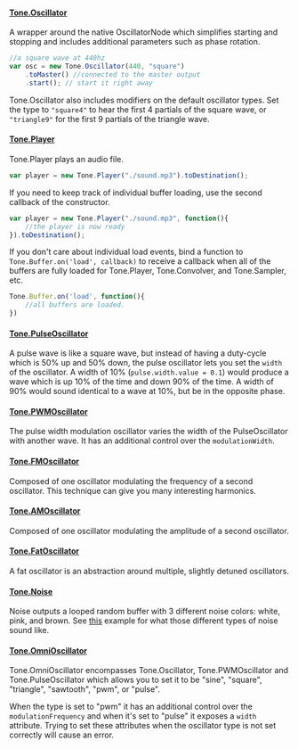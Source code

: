 #### [Tone.Oscillator](https://tonejs.github.io/docs/#Oscillator)

A wrapper around the native OscillatorNode which simplifies starting and stopping and includes additional parameters such as phase rotation.

```javascript
//a square wave at 440hz
var osc = new Tone.Oscillator(440, "square")
	.toMaster() //connected to the master output
	.start(); // start it right away
```

Tone.Oscillator also includes modifiers on the default oscillator types. Set the type to `"square4"` to hear the first 4 partials of the square wave, or `"triangle9"` for the first 9 partials of the triangle wave. 

#### [Tone.Player](https://tonejs.github.io/docs/#Player)

Tone.Player plays an audio file. 

```javascript
var player = new Tone.Player("./sound.mp3").toDestination();
```

If you need to keep track of individual buffer loading, use the second callback of the constructor. 

```javascript
var player = new Tone.Player("./sound.mp3", function(){
	//the player is now ready	
}).toDestination();
```

If you don't care about individual load events, bind a function to `Tone.Buffer.on('load', callback)` to receive a callback when all of the buffers are fully loaded for Tone.Player, Tone.Convolver, and Tone.Sampler, etc. 

```javascript
Tone.Buffer.on('load', function(){
	//all buffers are loaded.	
})
```

#### [Tone.PulseOscillator](https://tonejs.github.io/docs/#PulseOscillator)

A pulse wave is like a square wave, but instead of having a duty-cycle which is 50% up and 50% down, the pulse oscillator lets you set the `width` of the oscillator. A width of 10% (`pulse.width.value = 0.1`) would produce a wave which is up 10% of the time and down 90% of the time. A width of 90% would sound identical to a wave at 10%, but be in the opposite phase. 

#### [Tone.PWMOscillator](https://tonejs.github.io/docs/#PWMOscillator)

The pulse width modulation oscillator varies the width of the PulseOscillator with another wave. It has an additional control over the `modulationWidth`. 

#### [Tone.FMOscillator](https://tonejs.github.io/docs/#FMOscillator)

Composed of one oscillator modulating the frequency of a second oscillator. This technique can give you many interesting harmonics.

#### [Tone.AMOscillator](https://tonejs.github.io/docs/#AMOscillator)

Composed of one oscillator modulating the amplitude of a second oscillator. 

#### [Tone.FatOscillator](https://tonejs.github.io/docs/#FatOscillator)

A fat oscillator is an abstraction around multiple, slightly detuned oscillators. 

#### [Tone.Noise](https://tonejs.github.io/docs/#Noise)

Noise outputs a looped random buffer with 3 different noise colors: white, pink, and brown. See [this](https://tonejs.github.io/examples/noises.html) example for what those different types of noise sound like. 

#### [Tone.OmniOscillator](https://tonejs.github.io/docs/#OmniOscillator)

Tone.OmniOscillator encompasses Tone.Oscillator, Tone.PWMOscillator and Tone.PulseOscillator which allows you to set it to be "sine", "square", "triangle", "sawtooth", "pwm", or "pulse". 

When the type is set to "pwm" it has an additional control over the `modulationFrequency` and when it's set to "pulse" it exposes a `width` attribute. Trying to set these attributes when the oscillator type is not set correctly will cause an error. 
